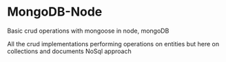 # MongoDB-Node
Basic crud operations with mongoose in node, mongoDB

All the crud implementations
performing operations on entities but here on collections and documents 
NoSql approach
